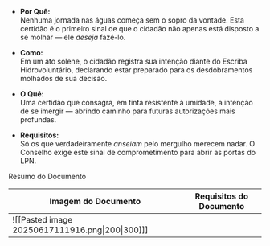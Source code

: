 - **Por Quê:**  
    Nenhuma jornada nas águas começa sem o sopro da vontade. Esta certidão é o primeiro sinal de que o cidadão não apenas está disposto a se molhar — ele _deseja_ fazê-lo.
    
- **Como:**  
    Em um ato solene, o cidadão registra sua intenção diante do Escriba Hidrovoluntário, declarando estar preparado para os desdobramentos molhados de sua decisão.
    
- **O Quê:**  
    Uma certidão que consagra, em tinta resistente à umidade, a intenção de se imergir — abrindo caminho para futuras autorizações mais profundas.
    
- **Requisitos:**  
    Só os que verdadeiramente _anseiam_ pelo mergulho merecem nadar. O Conselho exige este sinal de comprometimento para abrir as portas do LPN.


Resumo do Documento 

| Imagem do Documento                             | Requisitos do Documento |
| ----------------------------------------------- | ----------------------- |
| ![[Pasted image 20250617111916.png\|200\|300]]] |                         |
